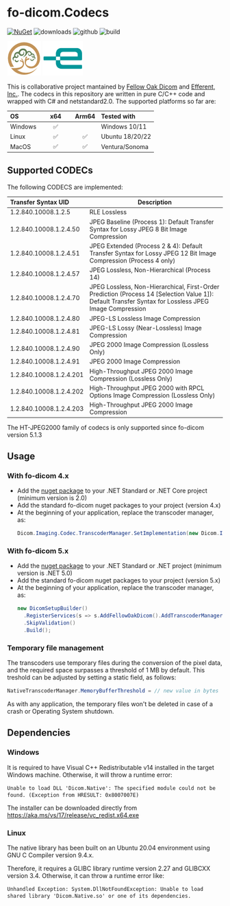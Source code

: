 # fo-dicom.Codecs

[![NuGet](https://img.shields.io/nuget/v/fo-dicom.Codecs.svg)](https://www.nuget.org/packages/fo-dicom.Codecs/)
![downloads](https://img.shields.io/nuget/dt/fo-dicom.Codecs)
![github](https://img.shields.io/github/stars/Efferent-Health/fo-dicom.Codecs?style=flat&color=yellow)
![build](https://github.com/Efferent-Health/fo-dicom.Codecs/actions/workflows/main.yml/badge.svg?branch=master)

<img src="fo-dicom_logo.png" alt="fo-dicom logo" height="80" /> <img src="efferent_logo.png" alt="Efferent logo" height="80" />

This is collaborative project mantained by [Fellow Oak Dicom](https://github.com/fo-dicom/fo-dicom) and [Efferent, Inc.](https://efferenthealth.com).
The codecs in this repository are written in pure C/C++ code and wrapped with C# and netstandard2.0. The supported platforms so far are:

|OS|&numsp;&numsp;x64&numsp;&numsp;|Arm64|Tested with|
|:--|:--:|:--:|:--|
|Windows|:white_check_mark:| |Windows 10/11|
|Linux|:white_check_mark:|:white_check_mark:|Ubuntu 18/20/22|
|MacOS|:white_check_mark:|:white_check_mark:|Ventura/Sonoma|

## Supported CODECs

The following CODECS are implemented:

|Transfer Syntax UID|Description|
|:--|--|
|1.2.840.10008.1.2.5|RLE Lossless|
|1.2.840.10008.1.2.4.50|JPEG Baseline (Process 1): Default Transfer Syntax for Lossy JPEG 8 Bit Image Compression|
|1.2.840.10008.1.2.4.51|JPEG Extended (Process 2 & 4): Default Transfer Syntax for Lossy JPEG 12 Bit Image Compression (Process 4 only)|
|1.2.840.10008.1.2.4.57|JPEG Lossless, Non-Hierarchical (Process 14)|
|1.2.840.10008.1.2.4.70|JPEG Lossless, Non-Hierarchical, First-Order Prediction (Process 14 [Selection Value 1]): Default Transfer Syntax for Lossless JPEG Image Compression|
|1.2.840.10008.1.2.4.80|JPEG-LS Lossless Image Compression|
|1.2.840.10008.1.2.4.81|JPEG-LS Lossy (Near-Lossless) Image Compression|
|1.2.840.10008.1.2.4.90|JPEG 2000 Image Compression (Lossless Only)|
|1.2.840.10008.1.2.4.91|JPEG 2000 Image Compression|
|1.2.840.10008.1.2.4.201|High-Throughput JPEG 2000 Image Compression (Lossless Only)|
|1.2.840.10008.1.2.4.202|High-Throughput JPEG 2000 with RPCL Options Image Compression (Lossless Only)|
|1.2.840.10008.1.2.4.203|High-Throughput JPEG 2000 Image Compression|

The HT-JPEG2000 family of codecs is only supported since fo-dicom version 5.1.3

## Usage
  
### With fo-dicom 4.x
- Add the [nuget package](https://www.nuget.org/packages/Efferent.Native/) to your .NET Standard or .NET Core project (minimum version is 2.0) 
- Add the standard fo-dicom nuget packages to your project (version 4.x)
- At the beginning of your application, replace the transcoder manager, as:
  ````C#
  Dicom.Imaging.Codec.TranscoderManager.SetImplementation(new Dicom.Imaging.NativeCodec.NativeTranscoderManager());
  ````
### With fo-dicom 5.x
- Add the [nuget package](https://www.nuget.org/packages/fo-dicom.Codecs) to your .NET Standard or .NET project (minimum version is .NET 5.0) 
- Add the standard fo-dicom nuget packages to your project (version 5.x)
- At the beginning of your application, replace the transcoder manager, as:
  ````C#
  new DicomSetupBuilder()
    .RegisterServices(s => s.AddFellowOakDicom().AddTranscoderManager<FellowOakDicom.Imaging.NativeCodec.NativeTranscoderManager>())
    .SkipValidation()
    .Build();
  ````

### Temporary file management

The transcoders use temporary files during the conversion of the pixel data, and the required space surpasses a threshold of 1 MB by default.
This treshold can be adjusted by setting a static field, as follows:

````C#
NativeTranscoderManager.MemoryBufferThreshold = // new value in bytes
````

As with any application, the temporary files won't be deleted in case of a crash or Operating System shutdown.

## Dependencies

### Windows
It is required to have Visual C++ Redistributable v14 installed in the target Windows machine. Otherwise, it will throw a runtime error:

````
Unable to load DLL 'Dicom.Native': The specified module could not be found. (Exception from HRESULT: 0x8007007E)
````

The installer can be downloaded directly from https://aka.ms/vs/17/release/vc_redist.x64.exe

### Linux
The native library has been built on an Ubuntu 20.04 environment using GNU C Compiler version 9.4.x.

Therefore, it requires a GLIBC library runtime version 2.27 and GLIBCXX version 3.4. Otherwise, it can throw a runtime error like:

````
Unhandled Exception: System.DllNotFoundException: Unable to load shared library 'Dicom.Native.so' or one of its dependencies.
````

